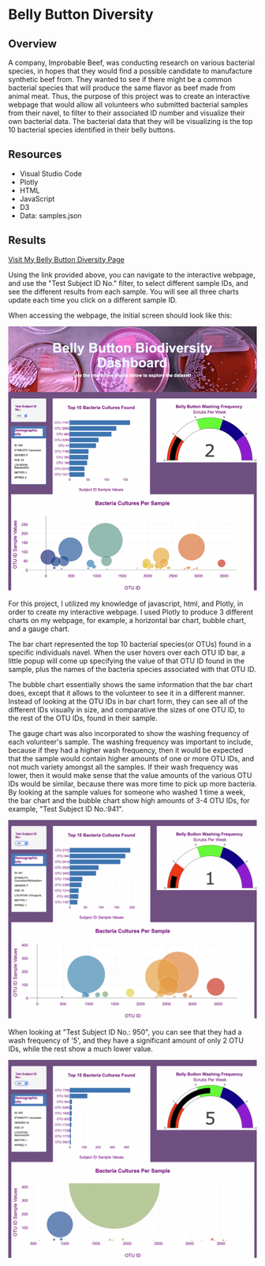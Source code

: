 # Belly Button Diversity

## Overview 

A company, Improbable Beef, was conducting research on various bacterial species, in hopes that they would find a possible candidate to manufacture synthetic beef from. They wanted to see if there might be a common bacterial species that will produce the same flavor as beef made from animal meat. Thus, the purpose of this project was to create an interactive webpage that would allow all volunteers who submitted bacterial samples from their navel, to filter to their associated ID number and visualize their own bacterial data. The bacterial data that they will be visualizing is the top 10 bacterial species identified in their belly buttons. 

## Resources
* Visual Studio Code 
* Plotly
* HTML
* JavaScript
* D3
* Data: samples.json

## Results 

[Visit My Belly Button Diversity Page](https://lucky777b.github.io/Belly_Button_Diversity/)

Using the link provided above, you can navigate to the interactive webpage, and use the "Test Subject ID No." filter, to select different sample IDs, and see the different results from each sample. You will see all three charts update each time you click on a different sample ID.

When accessing the webpage, the initial screen should look like this: 

![Initial Webpage](https://github.com/Lucky777b/Belly_Button_Diversity/blob/main/static/images/initial_webpage.png)

For this project, I utilized my knowledge of javascript, html, and Plotly, in order to create my interactive webpage. I used Plotly to produce 3 different charts on my webpage, for example, a horizontal bar chart, bubble chart, and a gauge chart. 

The bar chart represented the top 10 bacterial species(or OTUs) found in a specific individuals navel. When the user hovers over each OTU ID bar, a little popup will come up specifying the value of that OTU ID found in the sample, plus the names of the bacteria species associated with that OTU ID. 

The bubble chart essentially shows the same information that the bar chart does, except that it allows to the volunteer to see it in a different manner. Instead of looking at the OTU IDs in bar chart form, they can see all of the different IDs visually in size, and comparative the sizes of one OTU ID, to the rest of the OTU IDs, found in their sample. 

The gauge chart was also incorporated to show the washing frequency of each volunteer's sample. The washing frequency was important to include, because if they had a higher wash frequency, then it would be expected that the sample would contain higher amounts of one or more OTU IDs, and not much variety amongst all the samples. If their wash frequency was lower, then it would make sense that the value amounts of the various OTU IDs would be similar, because there was more time to pick up more bacteria. By looking at the sample values for someone who washed 1 time a week, the bar chart and the bubble chart show high amounts of 3-4 OTU IDs, for example, "Test Subject ID No.:941". 

![Sample 941](https://github.com/Lucky777b/Belly_Button_Diversity/blob/main/static/images/testSample941.png)

When looking at "Test Subject ID No.: 950", you can see that they had a wash frequency of '5', and they have a significant amount of only 2 OTU IDs, while the rest show a much lower value. 

![Sample 950](https://github.com/Lucky777b/Belly_Button_Diversity/blob/main/static/images/testSample950.png)
